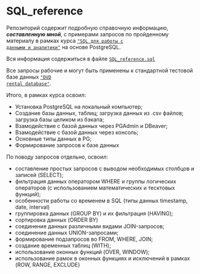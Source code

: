 # SQL_reference
Репозиторий содержит подробную справочную информацию, ***составленную мной***, с примерами запросов по пройденному материалу в рамках курса <code>["SQL для работы с данными и аналитики"](https://practicum.yandex.ru/sql-data-analyst/)</code> на основе PostgreSQL.

Вся информация содержиться в файле <code>[SQL_reference.sql](https://github.com/AlexeyAnanchenko/SQL_reference/blob/main/SQL_reference.sql)</code>

Все запросы рабочие и могут быть применены к стандартной тестовой базе данных <code>["DVD rental database"](https://www.postgresqltutorial.com/postgresql-getting-started/postgresql-sample-database/)</code>.

Итого, в рамках курса освоил:
 - Установка PostgreSQL на локальный компьютер;
 - Создание базы данных, таблиц; загрузка данных из .csv файлов; загрузка базы целиком из бэкапа;
 - Взамодействие c базой данных через PGAdmin и DBeaver;
 - Взамодействие c базой данных через консоль;
 - Основные типы данных в PG;
 - Формирование запросов к базе данных

 По поводу запросов отдельно, освоил:
 - составление простых запросов с выводом необходимых столбцов и записей (SELECT);
 - фильтрация данных оператором WHERE и группы логических операторов (с использованием математических и тесктовых функций);
 - особенности работы со временем в SQL (типы данных timestamp, date, interval)
 - группировка данных (GROUP BY) и их фильтрация (HAVING);
 - сортировка данных (ORDER BY)
 - соединение данных различными видами JOIN-запросов;
 - соединение данных UNION-запросами;
 - формирование подзапросов во FROM, WHERE, JOIN;
 - создание временных таблиц (WITH);
 - использование оконных функций (OVER, WINDOW);
 - использование рамок в оконных функциях и исключений в рамках (ROW, RANGE, EXCLUDE)